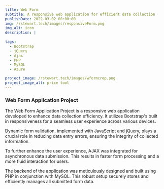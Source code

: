 ```yaml
---
title: Web Form
subtitle: A responsive web application for efficient data collection
publishDate: 2022-03-02 00:00:00
img: /rstewart.tech/images/responsiveForm.png
img_alt: icon
description: |
  
tags:
  - Bootstrap
  - jQuery
  - Ajax
  - PHP
  - MySQL
  - Azure

project_image: /rstewart.tech/images/wformcrop.png
project_image_alt: price tool
---
```


### Web Form Application Project

The Web Form Application Project is a responsive web application developed to enhance data collection efficiency. It utilizes Bootstrap's built in responsiveness for a seamless user experience across various devices.

Dynamic form validation, implemented with JavaScript and jQuery, plays a crucial role in reducing data entry errors, ensuring the integrity of collected information.

To further enhance the user experience, AJAX was integrated for asynchronous data submission. This results in faster form processing and a more fluid interaction for users.

The backend of the application was meticulously designed and built using PHP in conjunction with MySQL. This robust setup securely stores and efficiently manages all submitted form data.
